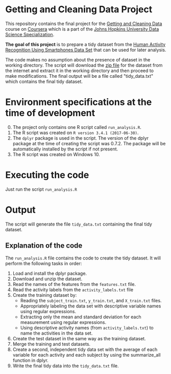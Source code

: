 # Getting and Cleaning Data Project

This repository contains the final project for the [Getting and Cleaning Data](https://www.coursera.org/learn/data-cleaning/home) course on [Coursera](https://www.coursera.org/) which is a part of the [Johns Hopkins University Data Science Specialization](https://www.coursera.org/specializations/jhu-data-science).

**The goal of this project** is to prepare a tidy dataset from the [Human Activity Recognition Using Smartphones Data Set](http://archive.ics.uci.edu/ml/datasets/Human+Activity+Recognition+Using+Smartphones) that can be used for later analysis. 

The code makes no assumption about the presence of dataset in the working directory. The script will download the [zip file](https://d396qusza40orc.cloudfront.net/getdata%2Fprojectfiles%2FUCI%20HAR%20Dataset.zip) for the dataset from the internet and extract it in the working directory and then proceed to make modifications. The final output will be a file called "tidy_data.txt" which contains the final tidy dataset.

# Environment specifications at the time of development

0. The project only contains one R script called `run_analysis.R`.
1. The R script was created on `R version 3.4.1 (2017-06-30)`.
2. The `dplyr` package is used in the script. The version of the dplyr package at the time of creating the script was 0.7.2. The package will be automatically installed by the script if not present.
3. The R script was created on Windows 10.

# Executing the code

Just run the script `run_analysis.R`

# Output

The script will generate the file `tidy_data.txt` containing the final tidy dataset.

## Explanation of the code

The `run_analysis.R` file contains the code to create the tidy dataset. It will perform the following tasks in order:

1. Load and install the dplyr package.
2. Download and unzip the dataset.
3. Read the names of the features from the `features.txt` file.
4. Read the activity labels from the `activity_labels.txt` file
5. Create the training dataset by:
	- Reading the `subject_train.txt`, `y_train.txt`, and `X_train.txt` files.
	- Appropriately labeling the data set with descriptive variable names using regular expressions.
	- Extracting only the mean and standard deviation for each measurement using regular expressions.
	- Using descriptive activity names (from `activity_labels.txt`) to name the activities in the data set.
6. Create the test dataset in the same way as the training dataset.
7. Merge the training and test datasets.
8. Create a second, independent tidy data set with the average of each variable for each activity and each subject by using the summarize_all function in dplyr.
9. Write the final tidy data into the `tidy_data.txt` file.